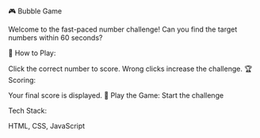 🎮 Bubble Game

Welcome to the fast-paced number challenge! Can you find the target numbers within 60 seconds?

🔢 How to Play:

Click the correct number to score.
Wrong clicks increase the challenge.
🏆 Scoring:

Your final score is displayed.
🔗 Play the Game:
Start the challenge

Tech Stack:

HTML, CSS, JavaScript
